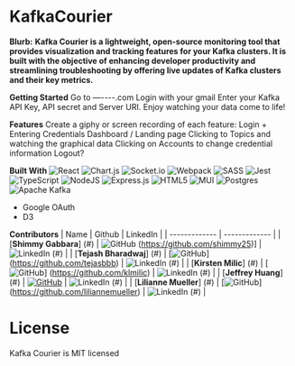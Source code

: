 # KafkaCourier
**Blurb:**
**Kafka Courier is a lightweight, open-source monitoring tool that provides visualization and tracking features for your Kafka clusters. It is built with the objective of enhancing developer productivity and streamlining troubleshooting by offering live updates of Kafka clusters and their key metrics.**

**Getting Started**
Go to —----.com
Login with your gmail
Enter your Kafka API Key, API secret and Server URI.
Enjoy watching your data come to life!

**Features**
Create a giphy or screen recording of each feature:
Login + Entering Credentials 
Dashboard / Landing page 
Clicking to Topics and watching the graphical data
Clicking on Accounts to change credential information 
Logout? 

**Built With**
![React](https://img.shields.io/badge/react-%2320232a.svg?style=for-the-badge&logo=react&logoColor=%2361DAFB)
![Chart.js](https://img.shields.io/badge/chart.js-F5788D.svg?style=for-the-badge&logo=chart.js&logoColor=white)
![Socket.io](https://img.shields.io/badge/Socket.io-black?style=for-the-badge&logo=socket.io&badgeColor=010101)
![Webpack](https://img.shields.io/badge/webpack-%238DD6F9.svg?style=for-the-badge&logo=webpack&logoColor=black)
![SASS](https://img.shields.io/badge/SASS-hotpink.svg?style=for-the-badge&logo=SASS&logoColor=white)
![Jest](https://img.shields.io/badge/-jest-%23C21325?style=for-the-badge&logo=jest&logoColor=white)
![TypeScript](https://img.shields.io/badge/typescript-%23007ACC.svg?style=for-the-badge&logo=typescript&logoColor=white)
![NodeJS](https://img.shields.io/badge/node.js-6DA55F?style=for-the-badge&logo=node.js&logoColor=white)
![Express.js](https://img.shields.io/badge/express.js-%23404d59.svg?style=for-the-badge&logo=express&logoColor=%2361DAFB)
![HTML5](https://img.shields.io/badge/html5-%23E34F26.svg?style=for-the-badge&logo=html5&logoColor=white)
![MUI](https://img.shields.io/badge/MUI-%230081CB.svg?style=for-the-badge&logo=mui&logoColor=white)
![Postgres](https://img.shields.io/badge/postgres-%23316192.svg?style=for-the-badge&logo=postgresql&logoColor=white)
![Apache Kafka](https://img.shields.io/badge/Apache%20Kafka-000?style=for-the-badge&logo=apachekafka)
- Google OAuth 
- D3 

**Contributors**
| Name | Github | LinkedIn |
| ------------- | ------------- |
| [**Shimmy Gabbara**] (#) | ![GitHub](https://img.shields.io/badge/github-%23121011.svg?style=for-the-badge&logo=github&logoColor=white) (https://github.com/shimmy25)] | ![LinkedIn](https://img.shields.io/badge/linkedin-%230077B5.svg?style=for-the-badge&logo=linkedin&logoColor=white) (#) |
| [**Tejash Bharadwaj**] (#) | [![GitHub](https://img.shields.io/badge/github-%23121011.svg?style=for-the-badge&logo=github&logoColor=white)] (https://github.com/tejasbbb)  | ![LinkedIn](https://img.shields.io/badge/linkedin-%230077B5.svg?style=for-the-badge&logo=linkedin&logoColor=white) (#) |
| [**Kirsten Milic**] (#) | [![GitHub](https://img.shields.io/badge/github-%23121011.svg?style=for-the-badge&logo=github&logoColor=white)] (https://github.com/klmilic)  | ![LinkedIn](https://img.shields.io/badge/linkedin-%230077B5.svg?style=for-the-badge&logo=linkedin&logoColor=white) (#) |
| [**Jeffrey Huang**] (#) | [![GitHub](https://img.shields.io/badge/github-%23121011.svg?style=for-the-badge&logo=github&logoColor=white)](https://github.com/jeffuh)  | ![LinkedIn](https://img.shields.io/badge/linkedin-%230077B5.svg?style=for-the-badge&logo=linkedin&logoColor=white) (#) |
| [**Lilianne Mueller**] (#) | [![GitHub](https://img.shields.io/badge/github-%23121011.svg?style=for-the-badge&logo=github&logoColor=white)] (https://github.com/liliannemueller)  | ![LinkedIn](https://img.shields.io/badge/linkedin-%230077B5.svg?style=for-the-badge&logo=linkedin&logoColor=white) (#) |

  
  
  # License
  Kafka Courier is MIT licensed


